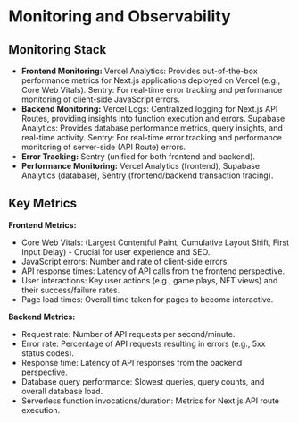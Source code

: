 # Monitoring and Observability

## Monitoring Stack

-   **Frontend Monitoring:** Vercel Analytics: Provides out-of-the-box performance metrics for Next.js applications deployed on Vercel (e.g., Core Web Vitals). Sentry: For real-time error tracking and performance monitoring of client-side JavaScript errors.
-   **Backend Monitoring:** Vercel Logs: Centralized logging for Next.js API Routes, providing insights into function execution and errors. Supabase Analytics: Provides database performance metrics, query insights, and real-time activity. Sentry: For real-time error tracking and performance monitoring of server-side (API Route) errors.
-   **Error Tracking:** Sentry (unified for both frontend and backend).
-   **Performance Monitoring:** Vercel Analytics (frontend), Supabase Analytics (database), Sentry (frontend/backend transaction tracing).

## Key Metrics

**Frontend Metrics:**
- Core Web Vitals: (Largest Contentful Paint, Cumulative Layout Shift, First Input Delay) - Crucial for user experience and SEO.
- JavaScript errors: Number and rate of client-side errors.
- API response times: Latency of API calls from the frontend perspective.
- User interactions: Key user actions (e.g., game plays, NFT views) and their success/failure rates.
- Page load times: Overall time taken for pages to become interactive.

**Backend Metrics:**
- Request rate: Number of API requests per second/minute.
- Error rate: Percentage of API requests resulting in errors (e.g., 5xx status codes).
- Response time: Latency of API responses from the backend perspective.
- Database query performance: Slowest queries, query counts, and overall database load.
- Serverless function invocations/duration: Metrics for Next.js API route execution.
